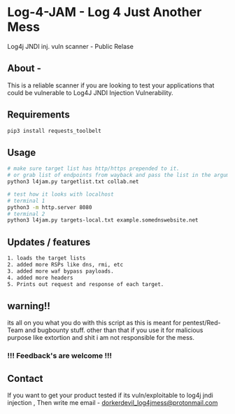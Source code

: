 # Log-4-JAM - Log 4 Just Another Mess
Log4j JNDI inj. vuln scanner - Public Relase

## About -
This is a reliable scanner if you are looking to test your applications that could be vulnerable to Log4J JNDI Injection Vulnerability.

## Requirements 
```bash
pip3 install requests_toolbelt
```
## Usage  
```bash
# make sure target list has http/https prepended to it.
# or grab list of endpoints from wayback and pass the list in the argument . 
python3 l4jam.py targetlist.txt collab.net 

# test how it looks with localhost
# terminal 1
python3 -m http.server 8080
# terminal 2
python3 l4jam.py targets-local.txt example.somednswebsite.net

```
## Updates  / features
```bash
1. loads the target lists
2. added more RSPs like dns, rmi, etc
3. added more waf bypass payloads.
4. added more headers
5. Prints out request and response of each target.
```

## warning!!

its all on you what you do with this script as this is meant for pentest/Red-Team and bugbounty stuff.
other than that if you use it for malicious purpose like extortion and shit i am not responsible for the mess.


### !!! Feedback's are welcome !!!

## Contact 
If you want to get your product tested if its vuln/exploitable to log4j jndi injection ,
Then write me email - dorkerdevil_log4jmess@protonmail.com
